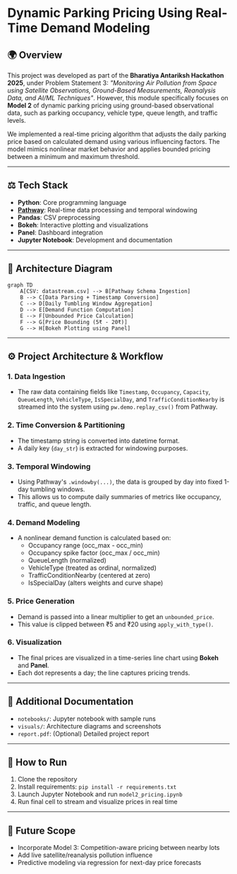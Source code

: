 # Dynamic Parking Pricing Using Real-Time Demand Modeling

## 🌍 Overview

This project was developed as part of the **Bharatiya Antariksh Hackathon 2025**, under Problem Statement 3: *"Monitoring Air Pollution from Space using Satellite Observations, Ground-Based Measurements, Reanalysis Data, and AI/ML Techniques"*. However, this module specifically focuses on **Model 2** of dynamic parking pricing using ground-based observational data, such as parking occupancy, vehicle type, queue length, and traffic levels.

We implemented a real-time pricing algorithm that adjusts the daily parking price based on calculated demand using various influencing factors. The model mimics nonlinear market behavior and applies bounded pricing between a minimum and maximum threshold.

---

## ⚖️ Tech Stack

- **Python**: Core programming language
- [**Pathway**](https://pathway.com/): Real-time data processing and temporal windowing
- **Pandas**: CSV preprocessing
- **Bokeh**: Interactive plotting and visualizations
- **Panel**: Dashboard integration
- **Jupyter Notebook**: Development and documentation

---

## 📏 Architecture Diagram

```mermaid
graph TD
    A[CSV: datastream.csv] --> B[Pathway Schema Ingestion]
    B --> C[Data Parsing + Timestamp Conversion]
    C --> D[Daily Tumbling Window Aggregation]
    D --> E[Demand Function Computation]
    E --> F[Unbounded Price Calculation]
    F --> G[Price Bounding (5₹ - 20₹)]
    G --> H[Bokeh Plotting using Panel]
```

---

## ⚙️ Project Architecture & Workflow

### 1. **Data Ingestion**

- The raw data containing fields like `Timestamp`, `Occupancy`, `Capacity`, `QueueLength`, `VehicleType`, `IsSpecialDay`, and `TrafficConditionNearby` is streamed into the system using `pw.demo.replay_csv()` from Pathway.

### 2. **Time Conversion & Partitioning**

- The timestamp string is converted into datetime format.
- A daily key (`day_str`) is extracted for windowing purposes.

### 3. **Temporal Windowing**

- Using Pathway's `.windowby(...)`, the data is grouped by day into fixed 1-day tumbling windows.
- This allows us to compute daily summaries of metrics like occupancy, traffic, and queue length.

### 4. **Demand Modeling**

- A nonlinear demand function is calculated based on:
  - Occupancy range (occ\_max - occ\_min)
  - Occupancy spike factor (occ\_max / occ\_min)
  - QueueLength (normalized)
  - VehicleType (treated as ordinal, normalized)
  - TrafficConditionNearby (centered at zero)
  - IsSpecialDay (alters weights and curve shape)

### 5. **Price Generation**

- Demand is passed into a linear multiplier to get an `unbounded_price`.
- This value is clipped between ₹5 and ₹20 using `apply_with_type()`.

### 6. **Visualization**

- The final prices are visualized in a time-series line chart using **Bokeh** and **Panel**.
- Each dot represents a day; the line captures pricing trends.

---

## 📄 Additional Documentation

- `notebooks/`: Jupyter notebook with sample runs
- `visuals/`: Architecture diagrams and screenshots
- `report.pdf`: (Optional) Detailed project report

---

## 🚀 How to Run

1. Clone the repository
2. Install requirements: `pip install -r requirements.txt`
3. Launch Jupyter Notebook and run `model2_pricing.ipynb`
4. Run final cell to stream and visualize prices in real time

---

## 🚀 Future Scope

- Incorporate Model 3: Competition-aware pricing between nearby lots
- Add live satellite/reanalysis pollution influence
- Predictive modeling via regression for next-day price forecasts


